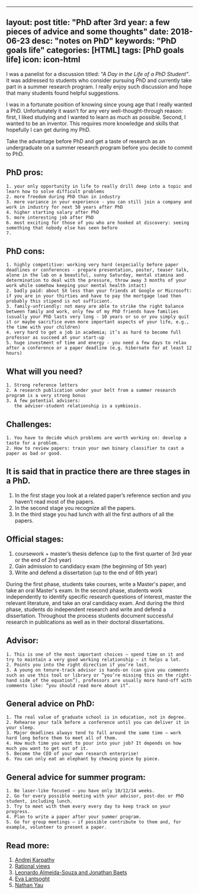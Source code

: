---
layout: post
title:  "PhD after 3rd year: a few pieces of advice and some thoughts"
date:   2018-06-23
desc: "notes on PhD"
keywords: "PhD goals life"
categories: [HTML]
tags: [PhD goals life]
icon: icon-html
------
I was a panelist for a discussion titled: *"A Day in the Life of a PhD Student"*. It was addressed to students who consider pursuing PhD and currently take part in a summer research program. I really enjoy such discussion and hope that many students found helpful suggestions.

I was in a fortunate position of knowing since young age that I really wanted a PhD. Unfortunately it wasn’t for any very well-thought-through reason: first, I liked studying and I wanted to learn as much as possible. Second, I wanted to be an inventor. This requires more knowledge and skills that hopefully I can get during my PhD.

Take the advantage before PhD and get a taste of research as an undergraduate on a summer research program before you decide to commit to PhD.

## PhD pros:
    1. your only opportunity in life to really drill deep into a topic and learn how to solve difficult problems
    2. more freedom during PhD than in industry
    3. more variance in your experience - you can still join a company and work in industry for next 50 years after PhD
    4. higher starting salary after PhD
    5. more interesting job after PhD
    6. most exciting for those of you who are hooked at discovery: seeing something that nobody else has seen before
    7. 
## PhD cons:
    1. highly competitive: working very hard (especially before paper deadlines or conferences - prepare presentation, poster, teaser talk, alone in the lab on a beautiful, sunny Saturday, mental stamina and determination to deal with the pressure, throw away 3 months of your work while somehow keeping your mental health intact)
    2. badly paid: about 5X less than your friends at Google or Microsoft: if you are in your thirties and have to pay the mortgage load then probably this stipend is not sufficient.
    3. family-unfriendly: not many are able to strike the right balance between family and work, only few of my PhD friends have families (usually your PhD lasts very long - 10 years or so or you simply quit it or maybe sacrifice even more important aspects of your life, e.g., the time with your children)
    4. very hard to get a job in academia; it’s as hard to become full professor as succeed at your start-up
    5. huge investment of time and energy - you need a few days to relax after a conference or a paper deadline (e.g. hibernate for at least 12 hours)
       
## What will you need?
    1. Strong reference letters
    2. A research publication under your belt from a summer research program is a very strong bonus 
    3. A few potential advisers:
       the adviser-student relationship is a symbiosis.
## Challenges:
    1. You have to decide which problems are worth working on: develop a taste for a problem.
    2. How to review papers: train your own binary classifier to cast a paper as bad or good.
    
## It is said that in practice there are three stages in a PhD. 
1. In the first stage you look at a related paper’s reference section and you haven’t read most of the papers. 
2. In the second stage you recognize all the papers.
3. In the third stage you had lunch with all the first authors of all the papers.

## Official stages:
1. coursework + master’s thesis defence (up to the first quarter of 3rd year or the end of 2nd year)
2. Gain admission to candidacy exam (the beginning of 5th year)
3. Write and defend a dissertation (up to the end of 6th year)

During the first phase, students take courses, write a Master's paper, and take an oral Master's exam. In the second phase, students work independently to identify specific research questions of interest, master the relevant literature, and take an oral candidacy exam. And during the third phase, students do independent research and write and defend a dissertation. Throughout the process students document successful research in publications as well as in their doctoral dissertations.

## Advisor:
    1. This is one of the most important choices – spend time on it and try to maintain a very good working relationship – it helps a lot.
    2. Points you into the right direction if you’re lost.
    3. A young on tenure-track advisor is hands-on (can give you comments such as use this tool or library or “you’re missing this on the right-hand side of the equation”), professors are usually more hand-off with comments like: “you should read more about it”.

## General advice on PhD:
    1. The real value of graduate school is in education, not in degree.
    2. Rehearse your talk before a conference until you can deliver it in your sleep.
    3. Major deadlines always tend to fall around the same time – work hard long before them to meet all of them.
    4. How much time you want to pour into your job? It depends on how much you want to get out of it.
    5. Become the CEO of your own research enterprise!
    6. You can only eat an elephant by chewing piece by piece.

## General advice for summer program:
    1. Be laser-like focused – you have only 10/12/14 weeks.
    2. Go for every possible meeting with your advisor, post-doc or PhD student, including lunch.
    3. Try to meet with them every every day to keep track on your progress.
    4. Plan to write a paper after your summer program.
    5. Go for group meetings – if possible contribute to them and, for example, volunteer to present a paper.

## Read more:
1. [Andrej Karpathy](http://karpathy.github.io/2016/09/07/phd/)
2. [Rational views](http://hamrobato.blogspot.com/2017/10/tips-for-phd-success.html)
3. [Leonardo Almeida-Souza and Jonathan Baets](https://www.researchgate.net/publication/221841574_PhD_survival_guide_Some_brief_advice_for_PhD_students)
4. [Eva Lantsoght](http://phdtalk.blogspot.com/)
5. [Nathan Yau](https://flowingdata.com/2013/04/01/a-survival-guide-to-starting-and-finishing-a-phd/)


